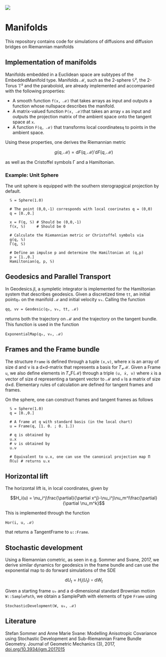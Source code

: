 <!---
[![](https://img.shields.io/badge/docs-stable-blue.svg)](https://macorstanje.github.io/Manifolds.jl/stable)
--->
[![](https://img.shields.io/badge/docs-dev-blue.svg)](https://macorstanje.github.io/ManifoldDiffusions.jl/dev)
# Manifolds
This repository contains code for simulations of diffusions and diffusion bridges on Riemannian manifolds

## Implementation of manifolds

Manifolds embedded in a Euclidean space are subtypes of the EmbeddedManifold type. Manifolds ℳ, such as the 2-sphere 𝕊², the 2-Torus 𝕋² and the paraboloid, are already implemented and accompanied with the following properties:

  - A smooth function ```f(x, ℳ)``` that takes arrays as input and outputs a function whose nullspace describes the manifold.
  - A matrix-valued function ```P(x, ℳ)```that takes an array ```x``` as input and outputs the projection matrix of the ambient space onto the tangent space at ```x```.
  - A function ```F(q, ℳ)``` that transforms local coordinates```q``` to points in the ambient space.

Using these properties, one derives the Riemannian metric

```math
g(q,\mathcal{M}) = \mathrm{d}F(q,\mathcal{M})'\mathrm{d}F(q,\mathcal{M})
```

as well as the Cristoffel symbols Γ and a Hamiltonian.

### Example: Unit Sphere
The unit sphere is equipped with the southern sterograpgical projection by default.

```
  𝕊 = Sphere(1.0)

  # The point (0,0,-1) corresponds with local coorinates q = (0,0)
  q = [0.,0.]

  x = F(q, 𝕊) # Should be (0,0,-1)
  f(x, 𝕊)     # Should be 0

  # Calculate the Riemannian metric or Christoffel symbols via
  g(q, 𝕊)
  Γ(q, 𝕊)

  # Define an impulse p and determine the Hamiltonian at (q,p)
  p = [1.,0.]
  Hamiltonian(q, p, 𝕊)
```

## Geodesics and Parallel Transport
In Geodesics.jl, a sympletic integrator is implemented for the Hamiltonian system that describes geodesics. Given a discretized time  ```tt```, an initial point```q₀``` on the manifold ```ℳ``` and initial velocity ```v₀```. Calling the function  

```@docs
qq, vv = Geodesic(q₀, v₀, tt, ℳ)
```
returns both the trajectory on ℳ and the trajectory on the tangent bundle. This function is used in the function

```@docs
ExponentialMap(q₀, v₀, ℳ)
```

## Frames and the Frame bundle
The structure ```Frame``` is defined through a tuple ```(x,ν)```, where x is an array of size d and ν is a d×d-matrix that represents a basis for 𝑇ₓℳ. Given a Frame ```u```, we also define elements in 𝑇ᵤF(ℳ) through a triple ```(u, ẋ, ν̇)``` where  ```ẋ``` is a vector of size d representing a tangent vector to ℳ and ```ν̇``` is a matrix of size d×d. Elementary rules of calculation are defined for tangent frames and frames.

On the sphere, one can construct frames and tangent frames as follows

```@docs
  𝕊 = Sphere(1.0)
  q = [0.,0.]

  # A frame at q with standard basis (in the local chart)
  u = Frame(q, [1. 0. ; 0. 1.])

  # q is obtained by
  u.x
  # ν is obtained by
  u.ν

  # Equivalent to u.x, one can use the canonical projection map Π
  Π(u) # returns u.x
```

## Horizontal lift
The horizontal lift is, in local coordinates, given by

```math
H_i(u) = \nu_i^j\frac{\partial}{\partial x^j}-\nu_i^j\nu_m^l\frac{\partial}{\partial \nu_m^k}
```


This is implemented through the function

```@docs
Hor(i, u, ℳ)
```
that returns a TangentFrame to ```u::Frame```.

## Stochastic development
Using a Riemannian cometric,  as seen in e.g. Sommer and Svane, 2017, we derive similar dynamics for geodesics in the frame bundle and can use the exponential map to do forward simulations of the SDE

```math
\mathrm{d} U_t = H_i(U_t) \circ \mathrm{d} W_t
```
Given a starting frame ```u₀``` and a d-dimensional standard Brownian motion ```W::SamplePath```, we obtain a SamplePath with elements of type ```Frame``` using

```@docs
StochasticDevelopment(W, u₀, ℳ)
```

## Literature
Stefan Sommer and Anne Marie Svane: Modelling Anisotropic Covariance using Stochastic Development and Sub-Riemannian Frame Bundle Geometry. Journal of Geometric Mechanics (3), 2017, [doi.org/10.3934/jgm.2017015](https://doi.org/10.3934/jgm.2017015)
